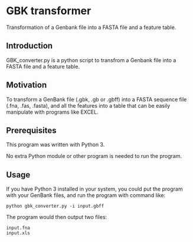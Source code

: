 # GBK transformer
Transformation of a Genbank file into a FASTA file and a feature table.

## Introduction

GBK_converter.py is a python script to transfrom a Genbank file into a FASTA file and a feature table.

## Motivation

To transform a GenBank file (.gbk, .gb or .gbff) into a FASTA sequence file (.fna, .fas, .fasta), and all the features into a table that can be easily manipulate with programs like EXCEL.

## Prerequisites

This program was written with Python 3.

No extra Python module or other program is needed to run the program.

## Usage
If you have Python 3 installed in your system, you could put the program with your GenBank files, and run the program with command like:

    python gbk_converter.py -i input.gbff

The program would then output two files: 

    input.fna
    input.xls
